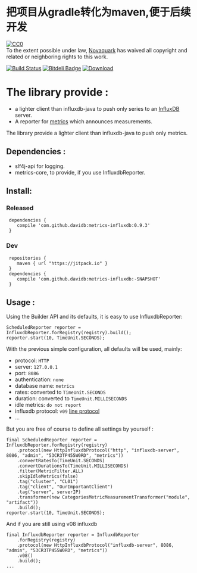 # 把项目从gradle转化为maven,便于后续开发

<p xmlns:dct="http://purl.org/dc/terms/">
  <a rel="license"
     href="http://creativecommons.org/publicdomain/zero/1.0/">
    <img src="http://i.creativecommons.org/p/zero/1.0/88x31.png" style="border-style: none;" alt="CC0" />
  </a>
  <br />
  To the extent possible under law,
  <a rel="dct:publisher"
     href="https://github.com/orgs/novaquark">
    <span property="dct:title">Novaquark</span></a>
  has waived all copyright and related or neighboring rights to
  this work.
</p>

[![Build Status](https://travis-ci.org/davidB/metrics-influxdb.svg?branch=master)](https://travis-ci.org/davidB/metrics-influxdb)
[![Bitdeli Badge](https://d2weczhvl823v0.cloudfront.net/davidB/metrics-influxdb/trend.png)](https://bitdeli.com/free "Bitdeli Badge")
[![Download](https://api.bintray.com/packages/davidb/maven/metrics-influxdb/images/download.svg) ](https://bintray.com/davidb/maven/metrics-influxdb/_latestVersion)

# The library provide :

* a lighter client than influxdb-java to push only series to an [InfluxDB](http://influxdb.org) server.
* A reporter for [metrics](http://metrics.codahale.com/) which announces measurements.

The library provide a lighter client than influxdb-java to push only metrics.

## Dependencies :

* slf4j-api for logging.
* metrics-core, to provide, if you use InfluxdbReporter.

## Install:

### Released
```
 dependencies {
	compile 'com.github.davidb:metrics-influxdb:0.9.3'
 }
```

### Dev
```
 repositories {
    maven { url "https://jitpack.io" }
 }
 dependencies {
	compile 'com.github.davidb:metrics-influxdb:-SNAPSHOT'
 }
```
## Usage :

Using the Builder API and its defaults, it is easy to use InfluxdbReporter:

    ScheduledReporter reporter = InfluxdbReporter.forRegistry(registry).build();
    reporter.start(10, TimeUnit.SECONDS);

With the previous simple configuration, all defaults will be used, mainly:

- protocol: `HTTP`
- server: `127.0.0.1`
- port: `8086`
- authentication: `none`
- database name: `metrics`
- rates: converted to `TimeUnit.SECONDS`
- duration: converted to `TimeUnit.MILLISECONDS`
- idle metrics: `do not report`
- influxdb protocol: `v09` [line protocol](https://influxdb.com/docs/v0.9/write_protocols/line.html)
- ...

But you are free of course to define all settings by yourself :
```
final ScheduledReporter reporter = InfluxdbReporter.forRegistry(registry)
    .protocol(new HttpInfluxdbProtocol("http", "influxdb-server", 8086, "admin", "53CR3TP455W0RD", "metrics"))
    .convertRatesTo(TimeUnit.SECONDS)
    .convertDurationsTo(TimeUnit.MILLISECONDS)
    .filter(MetricFilter.ALL)
    .skipIdleMetrics(false)
    .tag("cluster", "CL01")
    .tag("client", "OurImportantClient")
    .tag("server", serverIP)
    .transformer(new CategoriesMetricMeasurementTransformer("module", "artifact"))
    .build();
reporter.start(10, TimeUnit.SECONDS);
```

And if you are still using v08 influxdb

```
final InfluxdbReporter reporter = InfluxdbReporter
    .forRegistry(registry)
    .protocol(new HttpInfluxdbProtocol("influxdb-server", 8086, "admin", "53CR3TP455W0RD", "metrics"))
    .v08()
    .build();
...
```

